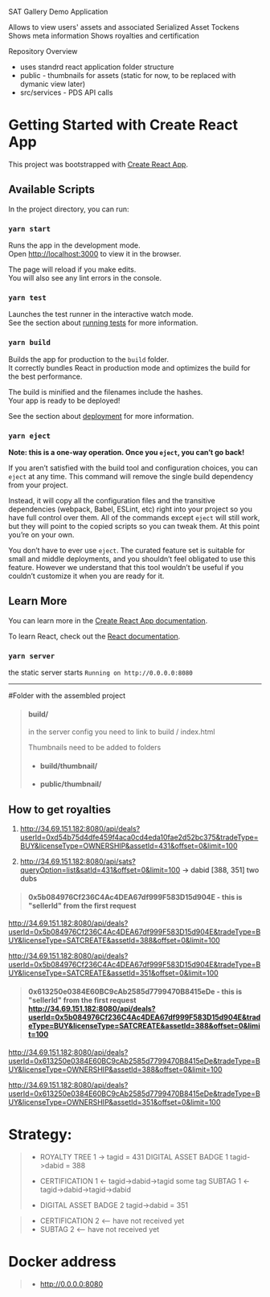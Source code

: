 SAT Gallery Demo Application

   Allows to view users' assets and associated Serialized Asset Tockens
   Shows meta information 
   Shows royalties and certification

Repository Overview

   - uses standrd react application folder structure
   - public - thumbnails for assets (static for now, to be replaced with dymanic view later)
   - src/services - PDS API calls


# Getting Started with Create React App

This project was bootstrapped with [Create React App](https://github.com/facebook/create-react-app).

## Available Scripts

In the project directory, you can run:

### `yarn start`

Runs the app in the development mode.\
Open [http://localhost:3000](http://localhost:3000) to view it in the browser.

The page will reload if you make edits.\
You will also see any lint errors in the console.

### `yarn test`

Launches the test runner in the interactive watch mode.\
See the section about [running tests](https://facebook.github.io/create-react-app/docs/running-tests) for more information.

### `yarn build`

Builds the app for production to the `build` folder.\
It correctly bundles React in production mode and optimizes the build for the best performance.

The build is minified and the filenames include the hashes.\
Your app is ready to be deployed!

See the section about [deployment](https://facebook.github.io/create-react-app/docs/deployment) for more information.

### `yarn eject`

**Note: this is a one-way operation. Once you `eject`, you can’t go back!**

If you aren’t satisfied with the build tool and configuration choices, you can `eject` at any time. This command will remove the single build dependency from your project.

Instead, it will copy all the configuration files and the transitive dependencies (webpack, Babel, ESLint, etc) right into your project so you have full control over them. All of the commands except `eject` will still work, but they will point to the copied scripts so you can tweak them. At this point you’re on your own.

You don’t have to ever use `eject`. The curated feature set is suitable for small and middle deployments, and you shouldn’t feel obligated to use this feature. However we understand that this tool wouldn’t be useful if you couldn’t customize it when you are ready for it.

## Learn More

You can learn more in the [Create React App documentation](https://facebook.github.io/create-react-app/docs/getting-started).

To learn React, check out the [React documentation](https://reactjs.org/).

### `yarn server`

the static server starts
`Running on http://0.0.0.0:8080`

----

#Folder with the assembled project

> #### build/
> 
> in the server config you need to link to build / index.html
> 
> Thumbnails need to be added to folders
> - #### build/thumbnail/
> - #### public/thumbnail/

## How to get royalties
1. http://34.69.151.182:8080/api/deals?userId=0xd54b75d4dfe459f4aca0cd4eda10fae2d52bc375&tradeType=BUY&licenseType=OWNERSHIP&assetId=431&offset=0&limit=100

2. http://34.69.151.182:8080/api/sats?queryOption=list&satId=431&offset=0&limit=100 -> dabid [388, 351]
   two dubs

> #### 0x5b084976Cf236C4Ac4DEA67df999F583D15d904E - this is "sellerId" from the first request

http://34.69.151.182:8080/api/deals?userId=0x5b084976Cf236C4Ac4DEA67df999F583D15d904E&tradeType=BUY&licenseType=SATCREATE&assetId=388&offset=0&limit=100

http://34.69.151.182:8080/api/deals?userId=0x5b084976Cf236C4Ac4DEA67df999F583D15d904E&tradeType=BUY&licenseType=SATCREATE&assetId=351&offset=0&limit=100


> #### 0x613250e0384E60BC9cAb2585d7799470B8415eDe - this is "sellerId" from the first request http://34.69.151.182:8080/api/deals?userId=0x5b084976Cf236C4Ac4DEA67df999F583D15d904E&tradeType=BUY&licenseType=SATCREATE&assetId=388&offset=0&limit=100

http://34.69.151.182:8080/api/deals?userId=0x613250e0384E60BC9cAb2585d7799470B8415eDe&tradeType=BUY&licenseType=OWNERSHIP&assetId=388&offset=0&limit=100

http://34.69.151.182:8080/api/deals?userId=0x613250e0384E60BC9cAb2585d7799470B8415eDe&tradeType=BUY&licenseType=OWNERSHIP&assetId=351&offset=0&limit=100

# Strategy:

> - ROYALTY TREE 1 -> tagid = 431
DIGITAL ASSET BADGE 1 tagid->dabid = 388
>
> - CERTIFICATION 1 <-    tagid->dabid->tagid some tag
SUBTAG 1 <-    tagid->dabid->tagid->dabid
>
> - DIGITAL ASSET BADGE 2 tagid->dabid = 351

> - CERTIFICATION 2 <-- have not received yet
> - SUBTAG 2 <-- have not received yet


# Docker address
> - http://0.0.0.0:8080

